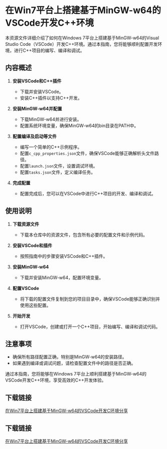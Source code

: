 # 在Win7平台上搭建基于MinGW-w64的VSCode开发C++环境

本资源文件详细介绍了如何在Windows 7平台上搭建基于MinGW-w64的Visual Studio Code（VSCode）开发C++环境。通过本指南，您将能够顺利配置开发环境，进行C++项目的编写、编译和调试。

## 内容概述

1. **安装VSCode和C++插件**
   - 下载并安装VSCode。
   - 安装C++插件以支持C++开发。

2. **安装MinGW-w64并配置**
   - 下载MinGW-w64并进行安装。
   - 配置系统环境变量，确保MinGW-w64的bin目录在PATH中。

3. **配置编译及启动等文件**
   - 编写一个简单的C++示例程序。
   - 配置`c_cpp_properties.json`文件，确保VSCode能够正确解析头文件路径。
   - 配置`launch.json`文件，设置调试环境。
   - 配置`tasks.json`文件，定义编译任务。

4. **完成配置**
   - 配置完成后，您可以在VSCode中进行C++项目的开发、编译和调试。

## 使用说明

1. **下载资源文件**
   - 下载本仓库中的资源文件，包含所有必要的配置文件和示例代码。

2. **安装VSCode和插件**
   - 按照指南中的步骤安装VSCode和C++插件。

3. **安装MinGW-w64**
   - 下载并安装MinGW-w64，配置环境变量。

4. **配置VSCode**
   - 将下载的配置文件复制到您的项目目录中，确保VSCode能够正确识别并使用这些配置。

5. **开始开发**
   - 打开VSCode，创建或打开一个C++项目，开始编写、编译和调试代码。

## 注意事项

- 确保所有路径配置正确，特别是MinGW-w64的安装路径。
- 如果遇到编译或调试问题，请检查配置文件中的路径是否正确。

通过本指南，您将能够在Windows 7平台上顺利搭建基于MinGW-w64的VSCode开发C++环境，享受高效的C++开发体验。

## 下载链接

[在Win7平台上搭建基于MinGW-w64的VSCode开发C环境分享](https://pan.quark.cn/s/4009c3e0aaae)

## 下载链接

[在Win7平台上搭建基于MinGW-w64的VSCode开发C环境分享](https://pan.quark.cn/s/f08b348097d5)